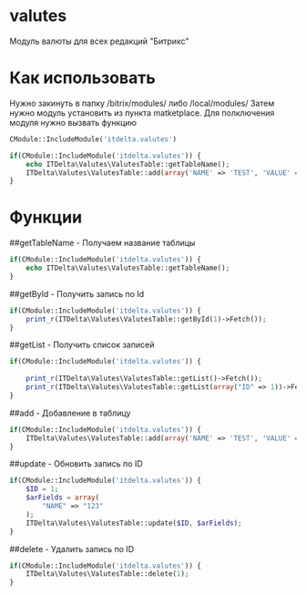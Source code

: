 # valutes
Модуль валюты для всех редакций "Битрикс"
# Как использовать
Нужно закинуть в папку /bitrix/modules/ либо /local/modules/
Затем нужно модуль установить из пункта matketplace.
Для полключения модуля нужно вызвать функцию
```php
CModule::IncludeModule('itdelta.valutes')
```

```php
if(CModule::IncludeModule('itdelta.valutes')) {
	echo ITDelta\Valutes\ValutesTable::getTableName();
	ITDelta\Valutes\ValutesTable::add(array('NAME' => 'TEST', 'VALUE' => '123.33'));
}
```
# Функции
##getTableName - Получаем название таблицы
```php
if(CModule::IncludeModule('itdelta.valutes')) {
	echo ITDelta\Valutes\ValutesTable::getTableName();
}
```

##getById - Получить запись по Id
```php
if(CModule::IncludeModule('itdelta.valutes')) {
	print_r(ITDelta\Valutes\ValutesTable::getById(1)->Fetch());
}
```

##getList - Получить список записей
```php
if(CModule::IncludeModule('itdelta.valutes')) {
	
	print_r(ITDelta\Valutes\ValutesTable::getList()->Fetch());
	print_r(ITDelta\Valutes\ValutesTable::getList(array("ID" => 1))->Fetch());
}
```

##add - Добавление в таблицу
```php
if(CModule::IncludeModule('itdelta.valutes')) {
	ITDelta\Valutes\ValutesTable::add(array('NAME' => 'TEST', 'VALUE' => '123.33'));
}
```

##update - Обновить запись по ID
```php
if(CModule::IncludeModule('itdelta.valutes')) {
	$ID = 1;
	$arFields = array(
		"NAME" => "123"
	);
	ITDelta\Valutes\ValutesTable::update($ID, $arFields);
}
```

##delete - Удалить запись по ID
```php
if(CModule::IncludeModule('itdelta.valutes')) {
	ITDelta\Valutes\ValutesTable::delete(1);
}
```



